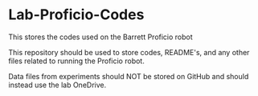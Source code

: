 # Lab-Proficio-Codes
This stores the codes used on the Barrett Proficio robot

This repository should be used to store codes, README's, and any other files related to running the Proficio robot. 

Data files from experiments should NOT be stored on GitHub and should instead use the lab OneDrive.
